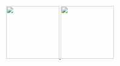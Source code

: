 <div align="center">
  <a href="https://github.com/wbeize">
  <img height="140em" src="https://github-readme-stats.vercel.app/api?username=wbeize&show_icons=true&theme=dracula&include_all_commits=true&count_private=true"/>
  
  <img height="140em" src="https://github-readme-stats.vercel.app/api/top-langs/?username=wbeize&layout=compact&langs_count=7&theme=dracula"/>
</div>

